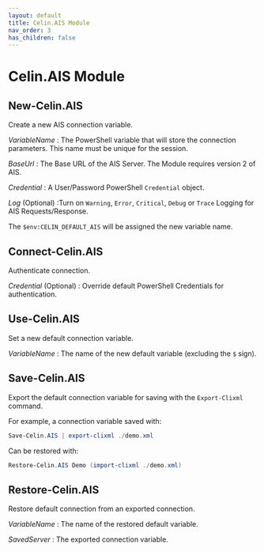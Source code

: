 ```yaml
---
layout: default
title: Celin.AIS Module
nav_order: 3
has_children: false
---
```


# Celin.AIS Module

## New-Celin.AIS

Create a new AIS connection variable.

_VariableName_
: The PowerShell variable that will store the connection parameters.  This name must be unique for the session.

_BaseUrl_
: The Base URL of the AIS Server.  The Module requires version 2 of AIS.

_Credential_
: A User/Password PowerShell `Credential` object.

_Log_ (Optional)
:Turn on `Warning`, `Error`, `Critical`, `Debug` or `Trace` Logging for AIS Requests/Response.

The `$env:CELIN_DEFAULT_AIS` will be assigned the new variable name.

## Connect-Celin.AIS

Authenticate connection.

_Credential_ (Optional)
: Override default PowerShell Credentials for authentication.

## Use-Celin.AIS

Set a new default connection variable.

_VariableName_
: The name of the new default variable (excluding the `$` sign).

## Save-Celin.AIS

Export the default connection variable for saving with the `Export-Clixml` command.

For example, a connection variable saved with:

```powershell
Save-Celin.AIS | export-clixml ./demo.xml
```

Can be restored with: 

```powershell
Restore-Celin.AIS Demo (import-clixml ./demo.xml)
```

## Restore-Celin.AIS

Restore default connection from an exported connection.

_VariableName_
: The name of the restored default variable.

_SavedServer_
: The exported connection variable.

